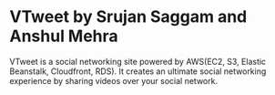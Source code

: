 VTweet by Srujan Saggam and Anshul Mehra
======

VTweet is a social networking site powered by AWS(EC2, S3, Elastic Beanstalk, 
Cloudfront, RDS). It creates an ultimate social networking experience by 
sharing videos over your social network.
 
